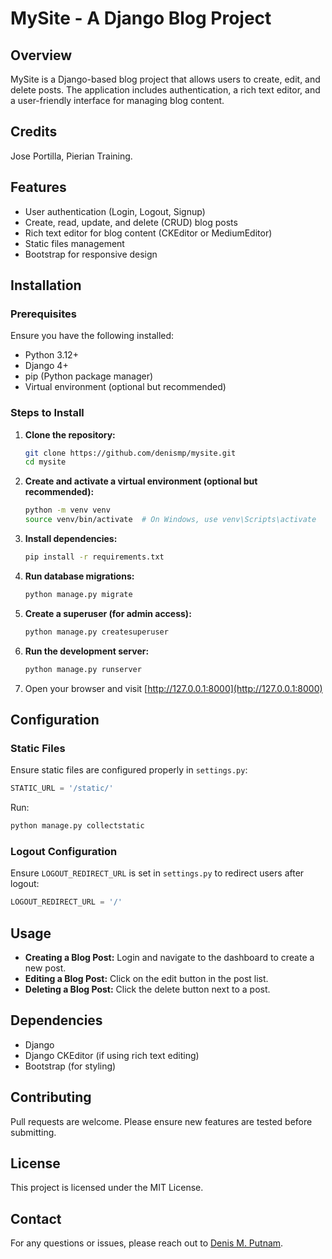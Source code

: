 # MySite - A Django Blog Project

## Overview
MySite is a Django-based blog project that allows users to create, edit, and delete posts. The application includes authentication, a rich text editor, and a user-friendly interface for managing blog content.

## Credits
Jose Portilla, Pierian Training.

## Features
- User authentication (Login, Logout, Signup)
- Create, read, update, and delete (CRUD) blog posts
- Rich text editor for blog content (CKEditor or MediumEditor)
- Static files management
- Bootstrap for responsive design

## Installation
### Prerequisites
Ensure you have the following installed:
- Python 3.12+
- Django 4+
- pip (Python package manager)
- Virtual environment (optional but recommended)

### Steps to Install
1. **Clone the repository:**
   ```bash
   git clone https://github.com/denismp/mysite.git
   cd mysite
   ```
2. **Create and activate a virtual environment (optional but recommended):**
   ```bash
   python -m venv venv
   source venv/bin/activate  # On Windows, use venv\Scripts\activate
   ```
3. **Install dependencies:**
   ```bash
   pip install -r requirements.txt
   ```
4. **Run database migrations:**
   ```bash
   python manage.py migrate
   ```
5. **Create a superuser (for admin access):**
   ```bash
   python manage.py createsuperuser
   ```
6. **Run the development server:**
   ```bash
   python manage.py runserver
   ```
7. Open your browser and visit [http://127.0.0.1:8000](http://127.0.0.1:8000)

## Configuration
### Static Files
Ensure static files are configured properly in `settings.py`:
```python
STATIC_URL = '/static/'
```
Run:
```bash
python manage.py collectstatic
```

### Logout Configuration
Ensure `LOGOUT_REDIRECT_URL` is set in `settings.py` to redirect users after logout:
```python
LOGOUT_REDIRECT_URL = '/'
```

## Usage
- **Creating a Blog Post:** Login and navigate to the dashboard to create a new post.
- **Editing a Blog Post:** Click on the edit button in the post list.
- **Deleting a Blog Post:** Click the delete button next to a post.

## Dependencies
- Django
- Django CKEditor (if using rich text editing)
- Bootstrap (for styling)

## Contributing
Pull requests are welcome. Please ensure new features are tested before submitting.

## License
This project is licensed under the MIT License.

## Contact
For any questions or issues, please reach out to [Denis M. Putnam](mailto:denis@example.com).

